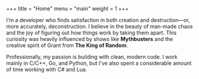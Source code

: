 +++
title = "Home"
menu = "main"
weight = 1
+++

I'm a developer who finds satisfaction in both creation and destruction—or, more accurately, deconstruction. I believe in the beauty of man-made chaos and the joy of figuring out how things work by taking them apart. This curiosity was heavily influenced by shows like **Mythbusters** and the creative spirit of Grant from **The King of Random**.

Professionally, my passion is building with clean, modern code. I work mainly in C/C++, Go, and Python, but I've also spent a considerable amount of time working with C# and Lua.
